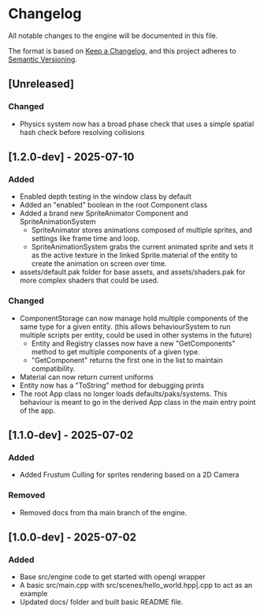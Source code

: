 # Changelog

All notable changes to the engine will be documented in this file.

The format is based on [Keep a Changelog](https://keepachangelog.com/en/1.1.0/),
and this project adheres to [Semantic Versioning](https://semver.org/spec/v2.0.0.html).

## [Unreleased]

### Changed
- Physics system now has a broad phase check that uses a simple spatial hash check before resolving collisions

## [1.2.0-dev] - 2025-07-10

### Added
- Enabled depth testing in the window class by default
- Added an "enabled" boolean in the root Component class
- Added a brand new SpriteAnimator Component and SpriteAnimationSystem
  - SpriteAnimator stores animations composed of multiple sprites, and settings like frame time and loop.
  - SpriteAnimationSystem grabs the current animated sprite and sets it as the active texture in the linked Sprite.material of the entity to create the animation on screen over time.
- assets/default.pak folder for base assets, and assets/shaders.pak for more complex shaders that could be used.

### Changed
- ComponentStorage can now manage hold multiple components of the same type for a given entity. (this allows behaviourSystem to run multiple scripts per entity, could be used in other systems in the future)
  - Entity and Registry classes now have a new "GetComponents" method to get multiple components of a given type. 
  - "GetComponent" returns the first one in the list to maintain compatibility.
- Material can now return current uniforms
- Entity now has a "ToString" method for debugging prints
- The root App class no longer loads defaults/paks/systems. This behaviour is meant to go in the derived App class in the main entry point of the app.

## [1.1.0-dev] - 2025-07-02

### Added
- Added Frustum Culling for sprites rendering based on a 2D Camera

### Removed
- Removed docs from tha main branch of the engine.

## [1.0.0-dev] - 2025-07-02

### Added
- Base src/engine code to get started with opengl wrapper
- A basic src/main.cpp with src/scenes/hello_world.hpp|.cpp to act as an example
- Updated docs/ folder and built basic README file.
